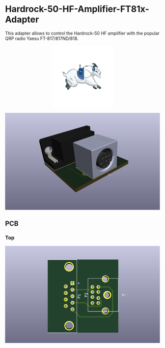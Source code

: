 Hardrock-50-HF-Amplifier-FT81x-Adapter
======================================
This adapter allows to control the Hardrock-50 HF amplifier with the popular QRP radio Yaesu FT-817/817ND/818.

<p align="center">
  <a href="https://oe5lxr.at/"><img src="https://github.com/oe5lxr/.github/raw/main/logo/oe5lxr-mountain-goat.png" width="40%"></a>
</p>

![HF50_FT81x_adapter rendering](docs/images/HF50_FT81x_adapter_rendering.png)

## PCB

### Top

![HF50_FT81x_adapter PCB top](docs/images/HF50_FT81x_adapter_top.png)


